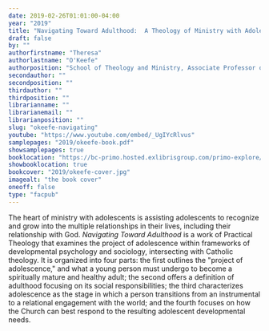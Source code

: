 ```yaml
---
date: 2019-02-26T01:01:00-04:00
year: "2019"
title: "Navigating Toward Adulthood:  A Theology of Ministry with Adolescents"
draft: false
by: ""
authorfirstname: "Theresa"
authorlastname: "O'Keefe"
authorposition: "School of Theology and Ministry, Associate Professor of the Practice of Youth and Young Adult Faith"
secondauthor: ""
secondposition: ""
thirdauthor: ""
thirdposition: ""
librarianname: ""
librarianemail: ""
librarianposition: ""
slug: "okeefe-navigating"
youtube: "https://www.youtube.com/embed/_UgIYcRlvus"
samplepages: "2019/okeefe-book.pdf"
showsamplepages: true
booklocation: "https://bc-primo.hosted.exlibrisgroup.com/primo-explore/fulldisplay?docid=ALMA-BC21493601610001021&context=L&vid=bclib_new&search_scope=bcl&tab=bcl_only&lang=en_US"
showbooklocation: true
bookcover: "2019/okeefe-cover.jpg"
imagealt: "the book cover"
oneoff: false
type: "facpub"
---
```


The heart of ministry with adolescents is assisting adolescents to recognize and grow into the multiple relationships in their lives, including their relationship with God. <em>Navigating Toward Adulthood</em> is a work of Practical Theology that examines the project of adolescence within frameworks of developmental psychology and sociology, intersecting with Catholic theology.  It is organized into four parts:  the first outlines the "project of adolescence," and what a young person must undergo to become a spiritually mature and healthy adult; the second offers a definition of adulthood focusing on its social responsibilities; the third characterizes adolescence as the stage in which a person transitions from an instrumental to a relational engagement with the world; and the fourth focuses on how the Church can best respond to the resulting adolescent developmental needs.
